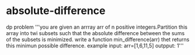 # absolute-difference
dp problem
'''you are given an arrray arr of n positive integers.Partition this array into twi subsets such that the absolute difference between
the sums of the subsets is minimized.
write a function min_difference(arr) thet returns this minimun possible difference.
example input: arr=[1,6,11,5]   outpput: 1'''
